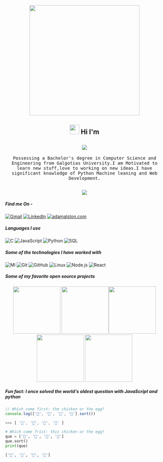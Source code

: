 <h2 align="Center"><img src="https://camo.githubusercontent.com/3b7c592ede97b6138ffd4b1cc1541c2f3b11fd39/687474703a2f2f33312e6d656469612e74756d626c722e636f6d2f31376665613932306666333665663466356238373764353231366137616164392f74756d626c725f6d6f39786a65387a5a34317163626975666f315f313238302e676966" height="350px" width ="350px"> </h2>

<h2 align="Center"><img src="https://media.giphy.com/media/WUlplcMpOCEmTGBtBW/giphy.gif" width="30"> Hi I'm 
<h2 align="Center"><img src ="https://user-images.githubusercontent.com/36238748/93034703-91afe480-f658-11ea-8b19-51f3bff634d6.gif" ></h2> 

<p align="center"> <samp>Possessing a Bachelor's degree in Computer Science and Engineering from Galgotias University.I am Motivated to learn new stuff,love to working on new ideas.I have significant knowledge of Python Machine leaning and Web Development.
  
 <h2 align ="Center"> <img src="https://github-readme-stats.vercel.app/api?username=me-shantanu&count_private=true&show_icons=true&theme=tokyonight&hide=prs"></h2>
  
##### Find me On -
[![Gmail](https://img.shields.io/badge/-GMAIL-D14836?style=for-the-badge&logo=gmail&logoColor=white)](mailto:shantmiitanphy@gmail.com)
[![LinkedIn](https://img.shields.io/badge/-LINKEDIN-0077B5?style=for-the-badge&logo=linkedin&logoColor=white)](https://www.linkedin.com/in/shantanu-mishra-8b6b66151/)
[![adamalston.com](https://img.shields.io/badge/-SHAN.CODES-000000?style=for-the-badge&logo=react&logoColor=white)](https://shan.codes/)



##### Languages I use

![C](https://img.shields.io/badge/-C-000000?style=flat&logo=c)
![JavaScript](https://img.shields.io/badge/-JavaScript-000000?style=flat&logo=javascript)
![Python](https://img.shields.io/badge/-Python-000000?style=flat&logo=python)
![SQL](https://img.shields.io/badge/-SQL-000000?style=flat&logo=postgresql)

##### Some of the technologies I have worked with
![Ml](https://img.shields.io/badge/-Ml-222222?style=flat&logo=python&logoColor=FCC624)
![Git](https://img.shields.io/badge/-Git-222222?style=flat&logo=git&logoColor=F05032)
![GitHub](https://img.shields.io/badge/-GitHub-222222?style=flat&logo=github&logoColor=181717)
![Linux](https://img.shields.io/badge/-Linux-222222?style=flat&logo=linux&logoColor=FCC624)
![Node.js](https://img.shields.io/badge/-Node.js-222222?style=flat&logo=node.js&logoColor=339933)
![React](https://img.shields.io/badge/-React-222222?style=flat&logo=React&logoColor=61DAFB)

##### Some of my favorite open source projects
<p align="center">
<img src="https://i.giphy.com/media/LMt9638dO8dftAjtco/200.webp" width="150"> <img src="https://i.giphy.com/media/KzJkzjggfGN5Py6nkT/200.webp" width="150"><img src="https://i.giphy.com/media/IdyAQJVN2kVPNUrojM/200.webp" width="150"> <img src="https://media.giphy.com/media/UWt0rhp21JgLwoeFQP/giphy.gif" width ="150"/> <img src="https://media.giphy.com/media/kH6CqYiquZawmU1HI6/giphy.gif" width ="150"/> 
</p>




##### Fun fact: I once solved the world's oldest question with JavaScript and python
<!-- wi*quL3fcV -->

```javascript
// Which come first: the chicken or the egg?
console.log(['🥚', '🐣', '🐥', '🐔'].sort())

>>> [ '🐔', '🐣', '🐥', '🥚' ]
```
``` Python
# Which come frist: this chicken or the egg?
que = ['🥚', '🐣', '🐥', '🐔']
que.sort()
print(que)

['🐔', '🐣', '🐥', '🥚']
```


